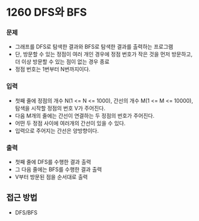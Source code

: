 1260 DFS와 BFS
=============
### 문제
* 그래프를 DFS로 탐색한 결과와 BFS로 탐색한 결과를 출력하는 프로그램
* 단, 방문할 수 있는 정점이 여러 개인 경우에 정점 번호가 작은 것을 먼저 방문하고, 더 이상 방문할 수 있는 점이 없는 경우 종료
* 정점 번호는 1번부터 N번까지이다.
### 입력
* 첫째 줄에 정점의 개수 N(1 <= N <= 1000), 간선의 개수 M(1 <= M <= 10000), 탐색을 시작할 정점의 번호 V가 주어진다.
* 다음 M개의 줄에는 간선이 연결하는 두 정점의 번호가 주어진다.
* 어떤 두 정점 사이에 여러개의 간선이 있을 수 있다.
* 입력으로 주어지는 간선은 양방향이다.
### 출력
* 첫째 줄에 DFS를 수행한 결과 출력
* 그 다음 줄에는 BFS를 수행한 결과 출력
* V부터 방문된 점을 순서대로 출력

접근 방법
-------------
* DFS/BFS